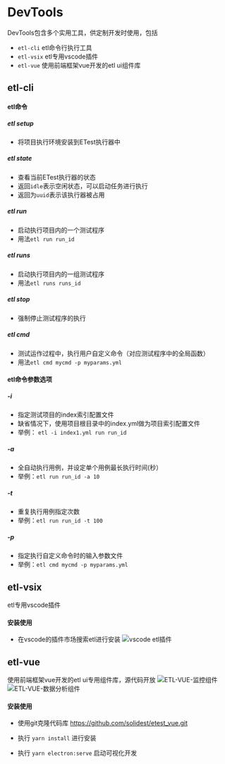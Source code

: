 
# DevTools

DevTools包含多个实用工具，供定制开发时使用，包括

- `etl-cli` etl命令行执行工具
- `etl-vsix` etl专用vscode插件
- `etl-vue` 使用前端框架vue开发的etl ui组件库

## etl-cli

#### etl命令

##### etl setup

- 将项目执行环境安装到ETest执行器中

##### etl state

- 查看当前ETest执行器的状态
- 返回`idle`表示空闲状态，可以启动任务进行执行 
- 返回为`uuid`表示该执行器被占用

##### etl run

- 启动执行项目内的一个测试程序
- 用法`etl run run_id`

##### etl runs

- 启动执行项目内的一组测试程序
- 用法`etl runs runs_id`

##### etl stop

- 强制停止测试程序的执行

##### etl cmd

- 测试运作过程中，执行用户自定义命令（对应测试程序中的全局函数）
- 用法`etl cmd mycmd -p myparams.yml`

#### etl命令参数选项

##### -i 

- 指定测试项目的index索引配置文件
- 缺省情况下，使用项目根目录中的index.yml做为项目索引配置文件
- 举例： `etl -i index1.yml run run_id`

##### -a

- 全自动执行用例，并设定单个用例最长执行时间(秒）
- 举例：`etl run run_id -a 10`

##### -t

- 重复执行用例指定次数
- 举例：`etl run run_id -t 100`

##### -p

- 指定执行自定义命令时的输入参数文件
- 举例：`etl cmd mycmd -p myparams.yml`


## etl-vsix

etl专用vscode插件

#### 安装使用

- 在vscode的插件市场搜索etl进行安装
![vscode etl插件](https://solidest.github.io/etest_sdk/VSCODE.png)

## etl-vue

使用前端框架vue开发的etl ui专用组件库，源代码开放
![ETL-VUE-监控组件](https://solidest.github.io/etest_sdk/VUE1.png)
![ETL-VUE-数据分析组件](https://solidest.github.io/etest_sdk/VUE2.png)

#### 安装使用

- 使用git克隆代码库 https://github.com/solidest/etest_vue.git

- 执行 `yarn install` 进行安装

- 执行 `yarn electron:serve` 启动可视化开发
